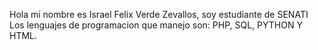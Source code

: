 Hola mi nombre es Israel Felix Verde Zevallos, soy estudiante de SENATI
Los lenguajes de programacion que manejo son: PHP, SQL, PYTHON Y HTML.